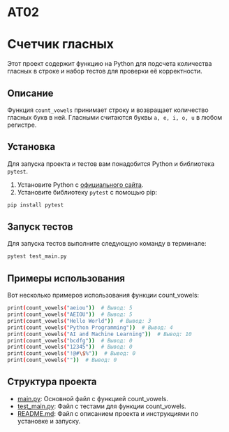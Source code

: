 # AT02
 
# Счетчик гласных

Этот проект содержит функцию на Python для подсчета количества гласных в строке и набор тестов для проверки её корректности.

## Описание

Функция `count_vowels` принимает строку и возвращает количество гласных букв в ней. Гласными считаются буквы `a, e, i, o, u` в любом регистре.

## Установка

Для запуска проекта и тестов вам понадобится Python и библиотека `pytest`.

1. Установите Python с [официального сайта](https://www.python.org/downloads/).
2. Установите библиотеку `pytest` с помощью pip:

```bash
pip install pytest
```

## Запуск тестов

Для запуска тестов выполните следующую команду в терминале:
```bash
pytest test_main.py
```

## Примеры использования

Вот несколько примеров использования функции count_vowels:
```bash
print(count_vowels("aeiou"))  # Вывод: 5
print(count_vowels("AEIOU"))  # Вывод: 5
print(count_vowels("Hello World"))  # Вывод: 3
print(count_vowels("Python Programming"))  # Вывод: 4
print(count_vowels("AI and Machine Learning"))  # Вывод: 10
print(count_vowels("bcdfg"))  # Вывод: 0
print(count_vowels("12345"))  # Вывод: 0
print(count_vowels("!@#\$%"))  # Вывод: 0
print(count_vowels(""))  # Вывод: 0
```

## Структура проекта

- [main.py](main.py): Основной файл с функцией count_vowels.
- [test_main.py](test_main.py): Файл с тестами для функции count_vowels.
- [README.md](README.md): Файл с описанием проекта и инструкциями по установке и запуску.